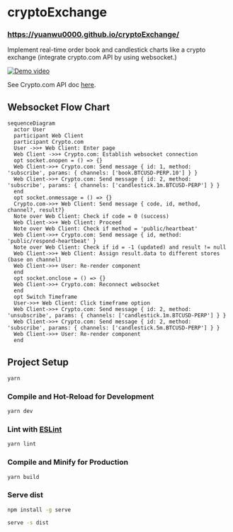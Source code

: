 # cryptoExchange

### https://yuanwu0000.github.io/cryptoExchange/

Implement real-time order book and candlestick charts like a crypto exchange (integrate crypto.com API by using websocket.)

[![Demo video](https://img.youtube.com/vi/Z-fJEUXQLNs/0.jpg)](https://www.youtube.com/watch?v=Z-fJEUXQLNs)

See Crypto.com API doc [here](https://exchange-docs.crypto.com/exchange/v1/rest-ws/index.html#book-instrument_name).

## Websocket Flow Chart

```mermaid
sequenceDiagram
  actor User
  participant Web Client
  participant Crypto.com
  User ->>+ Web Client: Enter page
  Web Client ->>+ Crypto.com: Establish websocket connection
  opt socket.onopen = () => {}
  Web Client->>+ Crypto.com: Send message { id: 1, method: 'subscribe', params: { channels: ['book.BTCUSD-PERP.10'] } }
  Web Client->>+ Crypto.com: Send message { id: 2, method: 'subscribe', params: { channels: ['candlestick.1m.BTCUSD-PERP'] } }
  end
  opt socket.onmessage = () => {}
  Crypto.com->>+ Web Client: Send message { code, id, method, channel?, result?}
  Note over Web Client: Check if code = 0 (success)
  Web Client->>+ Web Client: Proceed
  Note over Web Client: Check if method = 'public/heartbeat'
  Web Client->>+ Crypto.com: Send message { id, method: 'public/respond-heartbeat' }
  Note over Web Client: Check if id = -1 (updated) and result != null
  Web Client->>+ Web Client: Assign result.data to different stores (base on channel)
  Web Client->>+ User: Re-render component
  end
  opt socket.onclose = () => {}
  Web Client->>+ Crypto.com: Reconnect websocket
  end
  opt Switch Timeframe
  User->>+ Web Client: Click timeframe option
  Web Client->>+ Crypto.com: Send message { id: 2, method: 'unsubscribe', params: { channels: ['candlestick.1m.BTCUSD-PERP'] } }
  Web Client->>+ Crypto.com: Send message { id: 2, method: 'subscribe', params: { channels: ['candlestick.5m.BTCUSD-PERP'] } }
  Web Client->>+ User: Re-render component
  end
```

## Project Setup

```sh
yarn
```

### Compile and Hot-Reload for Development

```sh
yarn dev
```

### Lint with [ESLint](https://eslint.org/)

```sh
yarn lint
```

### Compile and Minify for Production

```sh
yarn build
```

### Serve dist

```sh
npm install -g serve
```

```sh
serve -s dist
```
